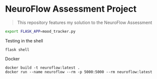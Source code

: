 # NeuroFlow Assessment Project
> This repository features my solution to the NeuroFlow Assessment 

```sh
export FLASK_APP=mood_tracker.py
```

Testing in the shell
```
flask shell
```

Docker
```
docker build -t neuroflow:latest .
docker run --name neuroflow --rm -p 5000:5000 --rm neuroflow:latest

```